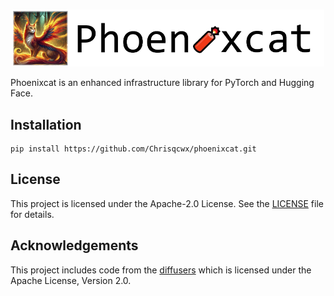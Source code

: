 <p align="center">
    <br>
    <img src="./assets/phoenixcat_logo_transparent.png" alt="phoenixcat_logo_transparent" width="500" />
    <br>
<p>
Phoenixcat is an enhanced infrastructure library for PyTorch and Hugging Face.

## Installation
```
pip install https://github.com/Chrisqcwx/phoenixcat.git
```


## License

This project is licensed under the Apache-2.0 License. See the [LICENSE](./LICENSE) file for details.


## Acknowledgements

This project includes code from the [diffusers](https://github.com/huggingface/diffusers) which is licensed under the Apache License, Version 2.0.